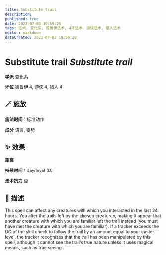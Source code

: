 ```yaml
---
title: Substitute trail
description: 
published: true
date: 2023-07-03 19:59:28
tags: 法术, 变化系, 德鲁伊法术, 4环法术, 游侠法术, 猎人法术
editor: markdown
dateCreated: 2023-07-03 19:59:28
---
```


# **Substitute trail** *Substitute trail*

**学派** 变化系 

**环位** 德鲁伊 4, 游侠 4, 猎人 4

## 🪄 施放

**施法时间** 1 标准动作

**成分** 语言, 姿势

## ✨ 效果  

**距离**   

**持续时间** 1 day/level (D) 

**法术抗力** 否

## 📖 描述

This spell can affect any creatures with which you interacted in the last 24 hours. You alter the trails left by the chosen creatures, making it appear that another creature with which you are familiar left the trail instead (you must have met the creature with which you are familiar). If a tracker exceeds the DC of the skill check to follow the trail by an amount equal to  your caster level, the tracker recognizes that the trail has been manipulated by this spell, although it cannot see the trail's true nature unless it uses magical means, such as true seeing.
    